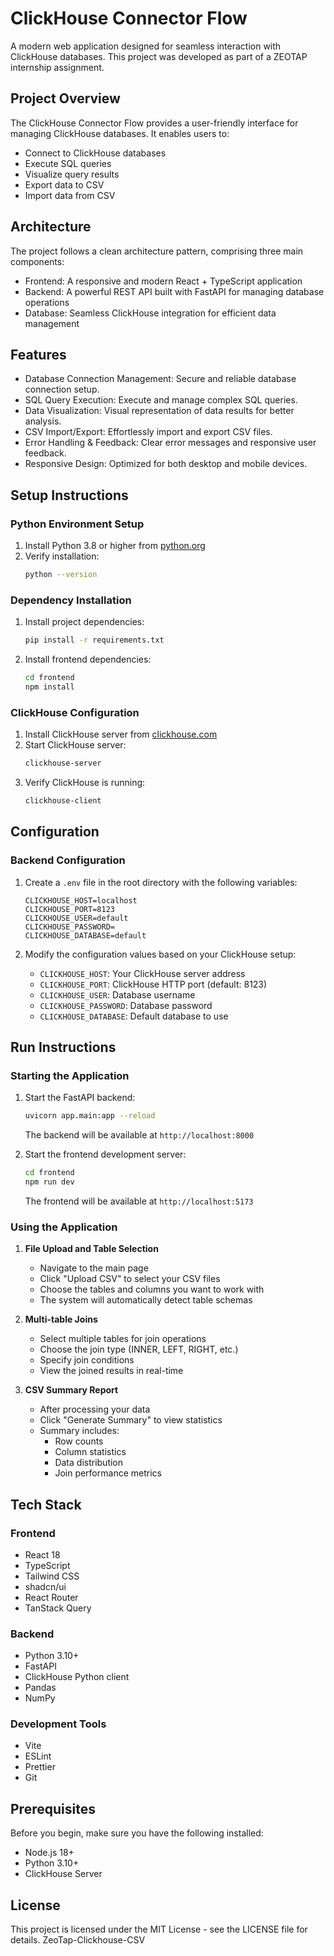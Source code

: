 # ClickHouse Connector Flow

A modern web application designed for seamless interaction with ClickHouse databases. This project was developed as part of a ZEOTAP internship assignment.

## Project Overview

The ClickHouse Connector Flow provides a user-friendly interface for managing ClickHouse databases. It enables users to:
- Connect to ClickHouse databases
- Execute SQL queries
- Visualize query results
- Export data to CSV
- Import data from CSV

## Architecture

The project follows a clean architecture pattern, comprising three main components:
- Frontend: A responsive and modern React + TypeScript application
- Backend: A powerful REST API built with FastAPI for managing database operations
- Database: Seamless ClickHouse integration for efficient data management

## Features

- Database Connection Management: Secure and reliable database connection setup.
- SQL Query Execution: Execute and manage complex SQL queries.
- Data Visualization: Visual representation of data results for better analysis.
- CSV Import/Export: Effortlessly import and export CSV files.
- Error Handling & Feedback: Clear error messages and responsive user feedback.
- Responsive Design: Optimized for both desktop and mobile devices.

## Setup Instructions

### Python Environment Setup

1. Install Python 3.8 or higher from [python.org](https://www.python.org/downloads/)
2. Verify installation:
   ```bash
   python --version
   ```

### Dependency Installation

1. Install project dependencies:
   ```bash
   pip install -r requirements.txt
   ```

2. Install frontend dependencies:
   ```bash
   cd frontend
   npm install
   ```

### ClickHouse Configuration

1. Install ClickHouse server from [clickhouse.com](https://clickhouse.com/docs/en/getting-started/install/)
2. Start ClickHouse server:
   ```bash
   clickhouse-server
   ```
3. Verify ClickHouse is running:
   ```bash
   clickhouse-client
   ```

## Configuration

### Backend Configuration

1. Create a `.env` file in the root directory with the following variables:
   ```
   CLICKHOUSE_HOST=localhost
   CLICKHOUSE_PORT=8123
   CLICKHOUSE_USER=default
   CLICKHOUSE_PASSWORD=
   CLICKHOUSE_DATABASE=default
   ```

2. Modify the configuration values based on your ClickHouse setup:
   - `CLICKHOUSE_HOST`: Your ClickHouse server address
   - `CLICKHOUSE_PORT`: ClickHouse HTTP port (default: 8123)
   - `CLICKHOUSE_USER`: Database username
   - `CLICKHOUSE_PASSWORD`: Database password
   - `CLICKHOUSE_DATABASE`: Default database to use

## Run Instructions

### Starting the Application

1. Start the FastAPI backend:
   ```bash
   uvicorn app.main:app --reload
   ```
   The backend will be available at `http://localhost:8000`

2. Start the frontend development server:
   ```bash
   cd frontend
   npm run dev
   ```
   The frontend will be available at `http://localhost:5173`

### Using the Application

1. **File Upload and Table Selection**
   - Navigate to the main page
   - Click "Upload CSV" to select your CSV files
   - Choose the tables and columns you want to work with
   - The system will automatically detect table schemas

2. **Multi-table Joins**
   - Select multiple tables for join operations
   - Choose the join type (INNER, LEFT, RIGHT, etc.)
   - Specify join conditions
   - View the joined results in real-time

3. **CSV Summary Report**
   - After processing your data
   - Click "Generate Summary" to view statistics
   - Summary includes:
     - Row counts
     - Column statistics
     - Data distribution
     - Join performance metrics

## Tech Stack

### Frontend
- React 18
- TypeScript
- Tailwind CSS
- shadcn/ui
- React Router
- TanStack Query

### Backend
- Python 3.10+
- FastAPI
- ClickHouse Python client
- Pandas
- NumPy

### Development Tools
- Vite
- ESLint
- Prettier
- Git

## Prerequisites

Before you begin, make sure you have the following installed:
- Node.js 18+
- Python 3.10+
- ClickHouse Server

## License

This project is licensed under the MIT License - see the LICENSE file for details.   Z e o T a p - C l i c k h o u s e - C S V  
 